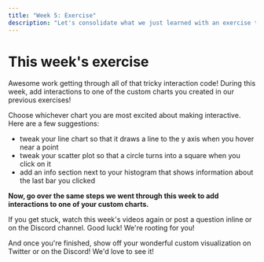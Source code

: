 ```yaml
---
title: "Week 5: Exercise"
description: "Let's consolidate what we just learned with an exercise to play with this week."
---
```


# This week's exercise

Awesome work getting through all of that tricky interaction code! During this week, add interactions to one of the custom charts you created in our previous exercises!

Choose whichever chart you are most excited about making interactive. Here are a few suggestions:

- tweak your line chart so that it draws a line to the y axis when you hover near a point
- tweak your scatter plot so that a circle turns into a square when you click on it
- add an info section next to your histogram that shows information about the last bar you clicked

**Now, go over the same steps we went through this week to add interactions to one of your custom charts.**

If you get stuck, watch this week's videos again or post a question inline or on the Discord channel. Good luck! We're rooting for you!

And once you're finished, show off your wonderful custom visualization on Twitter or on the Discord! We'd love to see it!